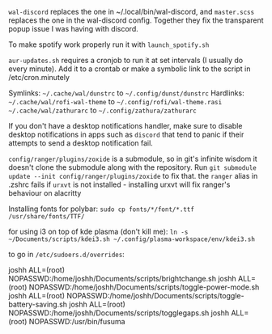 `wal-discord` replaces the one in ~/.local/bin/wal-discord, and `master.scss` replaces the one in the wal-discord config. Together they fix the transparent popup issue I was having with discord.

To make spotify work properly run it with `launch_spotify.sh`

`aur-updates.sh` requires a cronjob to run it at set intervals (I usually do every minute).
Add it to a crontab or make a symbolic link to the script in /etc/cron.minutely

Symlinks:
`~/.cache/wal/dunstrc` to `~/.config/dunst/dunstrc`
Hardlinks:
`~/.cache/wal/rofi-wal-theme` to `~/.config/rofi/wal-theme.rasi`
`~/.cache/wal/zathurarc` to `~/.config/zathura/zathurarc`

If you don't have a desktop notifications handler, make sure to disable desktop notifications in apps such as `discord` that tend to panic if their attempts to send a desktop notification fail.

`config/ranger/plugins/zoxide` is a submodule, so in git's infinite wisdom it doesn't clone the submodule along with the repository. Run `git submodule update --init config/ranger/plugins/zoxide` to fix that.
the `ranger` alias in .zshrc fails if `urxvt` is not installed - installing urxvt will fix ranger's behaviour on alacritty

Installing fonts for polybar:
`sudo cp fonts/*/font/*.ttf /usr/share/fonts/TTF/`

for using i3 on top of kde plasma (don't kill me):
`ln -s ~/Documents/scripts/kdei3.sh ~/.config/plasma-workspace/env/kdei3.sh`


to go in `/etc/sudoers.d/overrides`:

joshh ALL=(root) NOPASSWD:/home/joshh/Documents/scripts/brightchange.sh
joshh ALL=(root) NOPASSWD:/home/joshh/Documents/scripts/toggle-power-mode.sh
joshh ALL=(root) NOPASSWD:/home/joshh/Documents/scripts/toggle-battery-saving.sh
joshh ALL=(root) NOPASSWD:/home/joshh/Documents/scripts/togglegaps.sh
joshh ALL=(root) NOPASSWD:/usr/bin/fusuma
